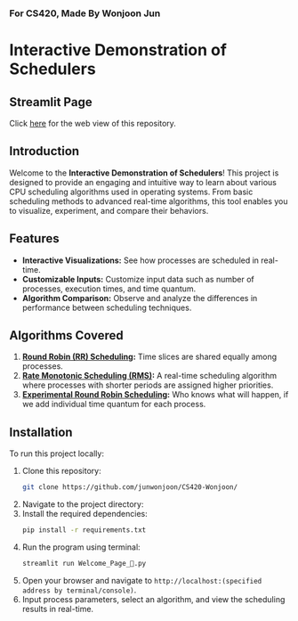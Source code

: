 ### For CS420, Made By Wonjoon Jun
# Interactive Demonstration of Schedulers
## Streamlit Page
Click [here](https://cs420-scheduler-demo.streamlit.app/) for the web view of this repository.  

## Introduction
Welcome to the **Interactive Demonstration of Schedulers**! This project is designed to provide an engaging and intuitive way to learn about various CPU scheduling algorithms used in operating systems. From basic scheduling methods to advanced real-time algorithms, this tool enables you to visualize, experiment, and compare their behaviors.

## Features
- **Interactive Visualizations:** See how processes are scheduled in real-time.
- **Customizable Inputs:** Customize input data such as number of processes, execution times, and time quantum.
- **Algorithm Comparison:** Observe and analyze the differences in performance between scheduling techniques.

## Algorithms Covered
1. **[Round Robin (RR) Scheduling](https://cs420-scheduler-demo.streamlit.app/Round_Robin_Scheduling_%F0%9F%94%84):** Time slices are shared equally among processes.
2. **[Rate Monotonic Scheduling (RMS)](https://cs420-scheduler-demo.streamlit.app/Rate_Monotonic_Scheduling_%E2%8F%B1):** A real-time scheduling algorithm where processes with shorter periods are assigned higher priorities.
3. **[Experimental Round Robin Scheduling](https://cs420-scheduler-demo.streamlit.app/Experimental_Round_Robin_%F0%9F%94%81):** Who knows what will happen, if we add individual time quantum for each process. 



## Installation
To run this project locally:
1. Clone this repository:
   ```bash
   git clone https://github.com/junwonjoon/CS420-Wonjoon/
   ```
2. Navigate to the project directory:
3. Install the required dependencies:
   ```bash
   pip install -r requirements.txt
   ```
4. Run the program using terminal:
   ```bash
   streamlit run Welcome_Page_👋.py
   ```
5. Open your browser and navigate to `http://localhost:(specified address by terminal/console)`.
6. Input process parameters, select an algorithm, and view the scheduling results in real-time.


